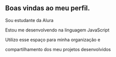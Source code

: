 ## Boas vindas ao meu perfil.

Sou estudante da Alura

Estou me desenvolvendo na linguagem JavaScript

Utilizo esse espaço para minha organização e 

compartilhamento dos meu projetos desenvolvidos
<!--
**Marcos132-dev/Marcos132-dev** is a ✨ _special_ ✨ repository because its `README.md` (this file) appears on your GitHub profile.

Here are some ideas to get you started:

- 🔭 I’m currently working on ...
- 🌱 I’m currently learning ...
- 👯 I’m looking to collaborate on ...
- 🤔 I’m looking for help with ...
- 💬 Ask me about ...
- 📫 How to reach me: ...
- 😄 Pronouns: ...
- ⚡ Fun fact: ...
-->
